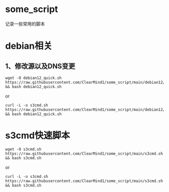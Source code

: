 # some_script
记录一些常用的脚本

# debian相关
## 1、修改源以及DNS变更
```shell
wget -O debian12_quick.sh https://raw.githubusercontent.com/ClearMind1/some_script/main/debian12/main.sh && bash debian12_quick.sh
```
or
```shell
curl -L -o s3cmd.sh https://raw.githubusercontent.com/ClearMind1/some_script/main/debian12/main.sh && bash debian12_quick.sh
```

# s3cmd快速脚本
```shell
wget -O s3cmd.sh https://raw.githubusercontent.com/ClearMind1/some_script/main/s3cmd.sh && bash s3cmd.sh
```
or
```shell
curl -L -o s3cmd.sh https://raw.githubusercontent.com/ClearMind1/some_script/main/s3cmd.sh && bash s3cmd.sh
```